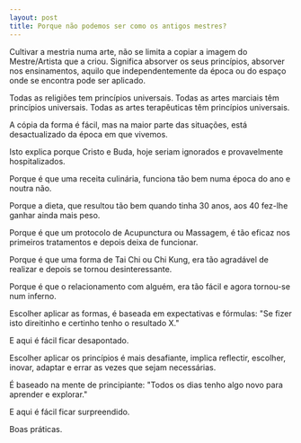 ```yaml
---
layout: post
title: Porque não podemos ser como os antigos mestres?
---
```

Cultivar a mestria numa arte, não se limita a copiar a imagem do Mestre/Artista que a criou. Significa absorver os seus princípios, absorver nos ensinamentos, aquilo que independentemente da época ou do espaço onde se encontra pode ser aplicado.

Todas as religiões tem princípios universais.
Todas as artes marciais têm princípios universais.
Todas as artes terapêuticas têm princípios universais.

A cópia da forma é fácil, mas na maior parte das situações, está desactualizado da época em que vivemos. 

Isto explica porque Cristo e Buda, hoje seriam ignorados e provavelmente hospitalizados.

Porque é que uma receita culinária, funciona tão bem numa época do ano e noutra não.

Porque a dieta, que resultou tão bem quando tinha 30 anos, aos 40 fez-lhe ganhar ainda mais peso.

Porque é que um protocolo de Acupunctura ou Massagem, é tão eficaz nos primeiros tratamentos e depois deixa de funcionar.

Porque é que uma forma de Tai Chi ou Chi Kung, era tão agradável de realizar e depois se tornou desinteressante. 

Porque é que o relacionamento com alguém, era tão fácil e agora tornou-se num inferno. 

Escolher aplicar as formas, é baseada em expectativas e fórmulas: "Se fizer isto direitinho e certinho tenho o resultado X."

E aqui é fácil ficar desapontado. 

Escolher aplicar os princípios é mais desafiante, implica reflectir, escolher, inovar, adaptar e errar as vezes que sejam necessárias. 

É baseado na mente de principiante: "Todos os dias tenho algo novo para aprender e explorar." 

E aqui é fácil ficar surpreendido.

Boas práticas.